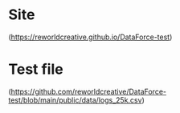 # Site

(https://reworldcreative.github.io/DataForce-test)

# Test file

(https://github.com/reworldcreative/DataForce-test/blob/main/public/data/logs_25k.csv)
